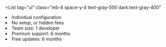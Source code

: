 <script>
    import { List, Li } from 'svelte-5-ui-lib';
    import { CheckOutline } from 'flowbite-svelte-icons';
</script>

<List
tag="ul"
class="mb-8 space-y-4 text-gray-500 dark:text-gray-400"
>
<Li icon class="gap-3">
    <CheckOutline class="h-5 w-5 text-green-500 dark:text-green-400" />
    Individual configuration
</Li>
<Li icon class="gap-3">
    <CheckOutline class="h-5 w-5 text-green-500 dark:text-green-400" />
    No setup, or hidden fees
</Li>
<Li icon class="gap-3">
    <CheckOutline class="h-5 w-5 text-green-500 dark:text-green-400" />
    <span>Team size: <Span>1 developer</Span></span>
</Li>
<Li icon class="gap-3">
    <CheckOutline class="h-5 w-5 text-green-500 dark:text-green-400" />
    <span>Premium support: <Span>6 months</Span></span>
</Li>
<Li icon class="gap-3">
    <CheckOutline class="h-5 w-5 text-green-500 dark:text-green-400" />
    <span>Free updates: <Span>6 months</Span></span>
</Li>
</List>